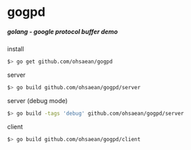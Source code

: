 # gogpd

##### golang - google protocol buffer demo

install
```bash
$> go get github.com/ohsaean/gogpd
```
server
```bash
$> go build github.com/ohsaean/gogpd/server
```
server (debug mode)
```bash
$> go build -tags 'debug' github.com/ohsaean/gogpd/server
```
client
```bash
$> go build github.com/ohsaean/gogpd/client
```